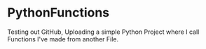 # PythonFunctions
Testing out GitHub, Uploading a simple Python Project where I call Functions I've made from another File.
